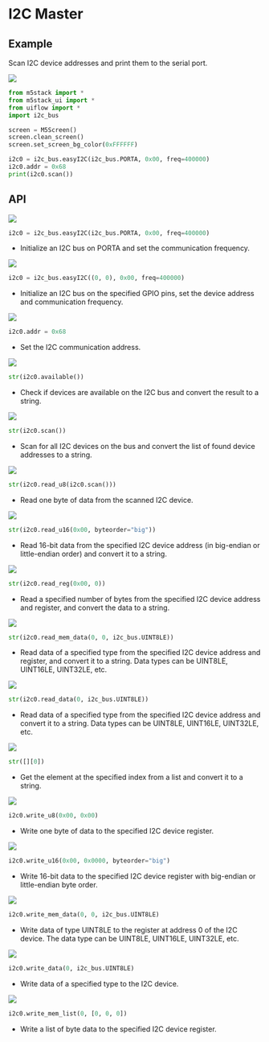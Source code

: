 # I2C Master

## Example

Scan I2C device addresses and print them to the serial port.

<img class="blockly_svg" src="https://m5stack.oss-cn-shenzhen.aliyuncs.com/resource/docs/static/assets/img/uiflow/blockly/hardwares/i2c%20master/uiflow_block_i2c_master_demo.svg"> 

```python
from m5stack import *
from m5stack_ui import *
from uiflow import *
import i2c_bus

screen = M5Screen()
screen.clean_screen()
screen.set_screen_bg_color(0xFFFFFF)

i2c0 = i2c_bus.easyI2C(i2c_bus.PORTA, 0x00, freq=400000)
i2c0.addr = 0x68
print(i2c0.scan())
```

## API

<img class="blockly_svg" src="https://m5stack.oss-cn-shenzhen.aliyuncs.com/resource/docs/static/assets/img/uiflow/blockly/hardwares/i2c%20master/uiflow_block_iic_set.svg"> 

```python
i2c0 = i2c_bus.easyI2C(i2c_bus.PORTA, 0x00, freq=400000)
```

- Initialize an I2C bus on PORTA and set the communication frequency.
  

<img class="blockly_svg" src="https://m5stack.oss-cn-shenzhen.aliyuncs.com/resource/docs/static/assets/img/uiflow/blockly/hardwares/i2c%20master/uiflow_block_iic_set_C.svg"> 

```python
i2c0 = i2c_bus.easyI2C((0, 0), 0x00, freq=400000)
```
 
- Initialize an I2C bus on the specified GPIO pins, set the device address and communication frequency.

<img class="blockly_svg" src="https://m5stack.oss-cn-shenzhen.aliyuncs.com/resource/docs/static/assets/img/uiflow/blockly/hardwares/i2c%20master/uiflow_block_iic_set_slave_addr.svg"> 

```python
i2c0.addr = 0x68
```

- Set the I2C communication address.

<img class="blockly_svg" src="https://m5stack.oss-cn-shenzhen.aliyuncs.com/resource/docs/static/assets/img/uiflow/blockly/hardwares/i2c%20master/uiflow_block_iic_available.svg"> 

```python
str(i2c0.available())
```

- Check if devices are available on the I2C bus and convert the result to a string.

<img class="blockly_svg" src="https://m5stack.oss-cn-shenzhen.aliyuncs.com/resource/docs/static/assets/img/uiflow/blockly/hardwares/i2c%20master/uiflow_block_iic_scan.svg"> 

```python
str(i2c0.scan())
```

- Scan for all I2C devices on the bus and convert the list of found device addresses to a string.

<img class="blockly_svg" src="https://m5stack.oss-cn-shenzhen.aliyuncs.com/resource/docs/static/assets/img/uiflow/blockly/hardwares/i2c%20master/uiflow_block_iic_read_req.svg"> 

```python
str(i2c0.read_u8(i2c0.scan()))
```

- Read one byte of data from the scanned I2C device.

<img class="blockly_svg" src="https://m5stack.oss-cn-shenzhen.aliyuncs.com/resource/docs/static/assets/img/uiflow/blockly/hardwares/i2c%20master/uiflow_block_iic_read_res.svg"> 

```python
str(i2c0.read_u16(0x00, byteorder="big"))
```

- Read 16-bit data from the specified I2C device address (in big-endian or little-endian order) and convert it to a string.


<img class="blockly_svg" src="https://m5stack.oss-cn-shenzhen.aliyuncs.com/resource/docs/static/assets/img/uiflow/blockly/hardwares/i2c%20master/uiflow_block_iic_read_reg.svg"> 

```python
str(i2c0.read_reg(0x00, 0))
```

- Read a specified number of bytes from the specified I2C device address and register, and convert the data to a string.

<img class="blockly_svg" src="https://m5stack.oss-cn-shenzhen.aliyuncs.com/resource/docs/static/assets/img/uiflow/blockly/hardwares/i2c%20master/uiflow_block_iic_read_mem_data.svg"> 

```python
str(i2c0.read_mem_data(0, 0, i2c_bus.UINT8LE))
```

- Read data of a specified type from the specified I2C device address and register, and convert it to a string. Data types can be UINT8LE, UINT16LE, UINT32LE, etc.

<img class="blockly_svg" src="https://m5stack.oss-cn-shenzhen.aliyuncs.com/resource/docs/static/assets/img/uiflow/blockly/hardwares/i2c%20master/uiflow_block_iic_read_data.svg"> 

```python
str(i2c0.read_data(0, i2c_bus.UINT8LE))
```

- Read data of a specified type from the specified I2C device address and convert it to a string. Data types can be UINT8LE, UINT16LE, UINT32LE, etc.


<img class="blockly_svg" src="https://m5stack.oss-cn-shenzhen.aliyuncs.com/resource/docs/static/assets/img/uiflow/blockly/hardwares/i2c%20master/uiflow_block_iic_get_data_in_list.svg"> 

```python
str([][0])
```

- Get the element at the specified index from a list and convert it to a string.

<img class="blockly_svg" src="https://m5stack.oss-cn-shenzhen.aliyuncs.com/resource/docs/static/assets/img/uiflow/blockly/hardwares/i2c%20master/uiflow_block_iic_write_byte.svg"> 

```python
i2c0.write_u8(0x00, 0x00)
```

- Write one byte of data to the specified I2C device register.


<img class="blockly_svg" src="https://m5stack.oss-cn-shenzhen.aliyuncs.com/resource/docs/static/assets/img/uiflow/blockly/hardwares/i2c%20master/uiflow_block_iic_write_big.svg"> 

```python
i2c0.write_u16(0x00, 0x0000, byteorder="big")
```

- Write 16-bit data to the specified I2C device register with big-endian or little-endian byte order.


<img class="blockly_svg" src="https://m5stack.oss-cn-shenzhen.aliyuncs.com/resource/docs/static/assets/img/uiflow/blockly/hardwares/i2c%20master/uiflow_block_iic_write_mem_data.svg"> 

```python
i2c0.write_mem_data(0, 0, i2c_bus.UINT8LE)
```

- Write data of type UINT8LE to the register at address 0 of the I2C device. The data type can be UINT8LE, UINT16LE, UINT32LE, etc.

<img class="blockly_svg" src="https://m5stack.oss-cn-shenzhen.aliyuncs.com/resource/docs/static/assets/img/uiflow/blockly/hardwares/i2c%20master/uiflow_block_iic_write_data.svg"> 

```python
i2c0.write_data(0, i2c_bus.UINT8LE)
```

- Write data of a specified type to the I2C device.


<img class="blockly_svg" src="https://m5stack.oss-cn-shenzhen.aliyuncs.com/resource/docs/static/assets/img/uiflow/blockly/hardwares/i2c%20master/uiflow_block_iic_write_mem_list.svg"> 

```python
i2c0.write_mem_list(0, [0, 0, 0])
```

- Write a list of byte data to the specified I2C device register.